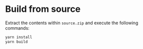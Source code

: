 # Build from source

Extract the contents within `source.zip` and execute the following commands:

```sh
yarn install
yarn build
```